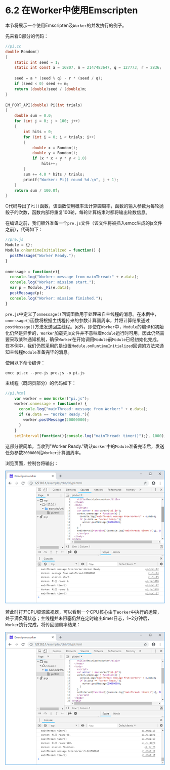 # 6.2 在Worker中使用Emscripten

本节将展示一个使用Emscripten及`Worker`的并发执行的例子。

先来看C部分的代码：

```c
//pi.cc
double Rondom()
{
	static int seed = 1;
	static int const a = 16807, m = 2147483647, q = 127773, r = 2836;

	seed = a * (seed % q) - r * (seed / q);
	if (seed < 0) seed += m;
	return (double)seed / (double)m;
}

EM_PORT_API(double) Pi(int trials)
{
	double sum = 0.0;
	for (int j = 0; j < 100; j++)
	{
		int hits = 0;
		for (int i = 0; i < trials; i++)
		{
			double x = Rondom();
			double y = Rondom();
			if (x * x + y * y < 1.0)
				hits++;
		}
		sum += 4.0 * hits / trials;
		printf("Worker: Pi() round %d.\n", j + 1);
	}
	return sum / 100.0f;
}
```

C代码导出了`Pi()`函数，该函数使用概率法计算圆周率，函数的输入参数为每轮抛骰子的次数，函数内部将重复100轮，每轮计算结束时都将输出轮数信息。

在编译之前，我们额外准备一个`pre.js`文件（该文件将被插入emcc生成的js文件之前），代码如下：

```js
//pre.js
Module = {};
Module.onRuntimeInitialized = function() {
  postMessage("Worker Ready.");
}

onmessage = function(e){
  console.log("Worker: message from mainThread:" + e.data);
  console.log("Worker: mission start.");
  var p = Module._Pi(e.data);
  postMessage(p);
  console.log("Worker: mission finished.");
}
```

`pre.js`中定义了`onmessage()`回调函数用于处理来自主线程的消息。在本例中，`onmessage()`函数将根据主线程传来的参数计算圆周率，并将计算结果通过`postMessage()`方法发送回主线程。另外，即使在`Worker`中，`Module`的编译和初始化仍然是异步的，`Worker`加载完js文件并不意味着`Module`运行时可用，因此仍然需要采取某种通知机制，确保`Worker`在开始调用`Module`前`Module`已经初始化完成。在本例中，我们仍然采用的是设置`Module.onRuntimeInitialized`回调的方法来通知主线程`Module`准备完毕的消息。

使用以下命令编译：

```
emcc pi.cc --pre-js pre.js -o pi.js
```

主线程（既网页部分）的代码如下：

```js
//pi.html
    var worker = new Worker("pi.js");
    worker.onmessage = function(e) {
      console.log("mainThread: message from Worker:" + e.data);
      if (e.data == "Worker Ready."){
        worker.postMessage(20000000);
      }
    }
    setInterval(function(){console.log("mainThread: timer()");}, 1000);
```

这部分很简单，当收到"Worker Ready."确认`Worker`中的`Module`准备完毕后，发送任务参数`2000000`给`Worker`计算圆周率。

浏览页面，控制台将输出：

![](images/02-pi-start.png)

若此时打开CPU资源监视器，可以看到一个CPU核心由于`Worker`中执行的运算，处于满负荷状态；主线程并未阻塞仍然在定时输出timer日志，1~2分钟后，`Worker`执行完成，将传回圆周率结果：

![](images/02-pi-end.png)
